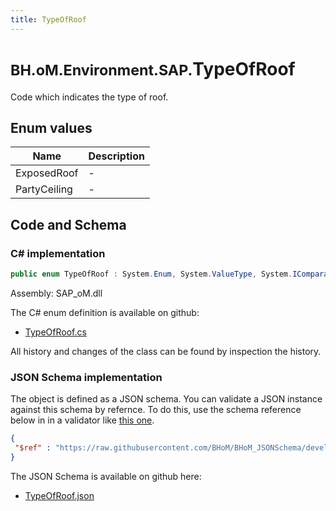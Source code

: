 ```yaml
---
title: TypeOfRoof
---
```


# <small>BH.oM.Environment.SAP.</small>**TypeOfRoof**

Code which indicates the type of roof.

## Enum values

| Name            | Description                                                    |
|-----------------|----------------------------------------------------------------|
| ExposedRoof |  -  |
| PartyCeiling |  -  |


## Code and Schema

### C# implementation

``` C# title="C#"
public enum TypeOfRoof : System.Enum, System.ValueType, System.IComparable, System.ISpanFormattable, System.IFormattable, System.IConvertible
```

Assembly: SAP_oM.dll

The C# enum definition is available on github:

- [TypeOfRoof.cs](https://github.com/BHoM/SAP_Toolkit/blob/develop/SAP_oM/Enums\TypeOfRoof.cs)

All history and changes of the class can be found by inspection the history.
### JSON Schema implementation

The object is defined as a JSON schema. You can validate a JSON instance against this schema by refernce. To do this, use the schema reference below in in a validator like [this one](https://www.jsonschemavalidator.net/).

``` json title="JSON Schema"
{
 "$ref" : "https://raw.githubusercontent.com/BHoM/BHoM_JSONSchema/develop/SAP_oM/SAP/TypeOfRoof.json"
}
```

The JSON Schema is available on github here:

- [TypeOfRoof.json](https://github.com/BHoM/BHoM_JSONSchema/blob/develop/SAP_oM/SAP/TypeOfRoof.json)

